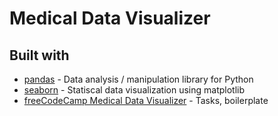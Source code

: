 # Medical Data Visualizer

## Built with
- [pandas](https://github.com/pandas-dev/pandas) - Data analysis / manipulation library for Python
- [seaborn](https://github.com/seaborn/seaborn) - Statiscal data visualization using matplotlib
- [freeCodeCamp Medical Data Visualizer](https://github.com/freeCodeCamp/boilerplate-medical-data-visualizer) - Tasks, boilerplate
